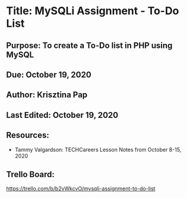 # Title: MySQLi Assignment - To-Do List

## Purpose: To create a To-Do list in PHP using MySQL

## Due: October 19, 2020

## Author: Krisztina Pap

## Last Edited: October 19, 2020

## Resources:
- Tammy Valgardson: TECHCareers Lesson Notes from October 8-15, 2020


## Trello Board:
https://trello.com/b/b2vWkcvO/mysqli-assignment-to-do-list